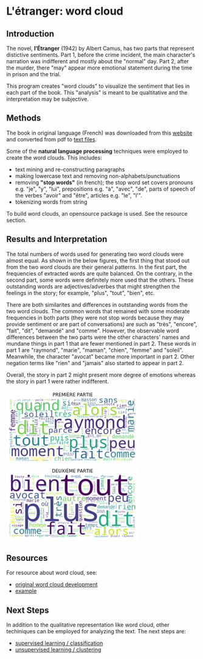# L'étranger: word cloud

## Introduction

The novel, **l’Étranger** (1942) by Albert Camus,  has two parts that represent distictive sentiments. Part 1, before the crime incident, the main character's narration was indifferent and mostly about the "normal" day. Part 2, after the murder, there "may" appear more emotional statement during the time in prison and the trial. 

This program creates "word clouds" to visualize the sentiment that lies in each part of the book. This "analysis" is meant to be qualtitative and the interpretation may be subjective.

## Methods

The book in original language (French) was downloaded from this [website](http://www.bouquineux.com/index.php?telecharger=380&Camus-L_%C3%89tranger) and converted from pdf to [text files](https://github.com/ornwipa/etranger_word_cloud/blob/master/text/Camus-L_Etranger.txt).

Some of the **natural language processing** techniques were employed to create the word clouds. This includes:
- text mining and re-constructing paragraphs
- making lowercase text and removing non-alphabets/punctuations
- removing **"stop words"** (in french); the stop word set covers pronouns e.g. "je", "y", "lui", prepositions e.g. "à", "avec", "de", parts of speech of the verbes "avoir" and "être", articles e.g. "le", "l'".
- tokenizing words from string

To build word clouds, an opensource package is used. See the resource section.

## Results and Interpretation

The total numbers of words used for generating two word clouds were almost equal. As shown in the below figures, the first thing that stood out from the two word clouds are their general patterns. In the first part, the frequencies of extracted words are quite balanced. On the contrary, in the second part, some words were definitely more used that the others. These outstanding words are adjectives/adverbes that might strengthen the feelings in the story; for example, "plus", "tout", "bien", etc.

There are both similarites and differences in outstanding words from the two word clouds. The common words that remained with some moderate frequencies in both parts (they were not stop words because they may provide sentiment or are part of conversations) are such as "très", "encore", "fait", "dit", "demandé" and "comme". However, the observable word differences between the two parts were the other characters' names and mundane things in part 1 that are fewer mentioned in part 2. These words in part 1 are "raymond", "marie", "maman", "chien", "femme" and "soleil". Meanwhile, the character "avocat" became more important in part 2. Other negation terms like "rien" and "jamais" also started to appear in part 2.

Overall, the story in part 2 might present more degree of emotions whereas the story in part 1 were rather indifferent.

![alt text](https://github.com/ornwipa/etranger_word_cloud/blob/master/cloudOneWord_part1.png) ![alt text](https://github.com/ornwipa/etranger_word_cloud/blob/master/cloudOneWord_part2.png)

## Resources

For resource about word cloud, see: 
- [original word cloud development](https://amueller.github.io/word_cloud)
- [example](https://www.tutorialspoint.com/create-word-cloud-using-python)

## Next Steps

In addition to the qualitative representation like word cloud, other techiniques can be employed for analyzing the text. The next steps are:
- [supervised learning / classification](https://github.com/ornwipa/etranger_ngram_logit)
- [unsupervised learning / clustering](https://github.com/ornwipa/etranger_pca_clstr)
